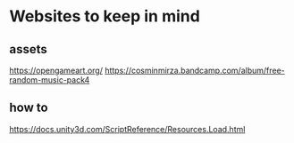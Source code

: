 # Websites to keep in mind

## assets
https://opengameart.org/
https://cosminmirza.bandcamp.com/album/free-random-music-pack4

## how to
https://docs.unity3d.com/ScriptReference/Resources.Load.html